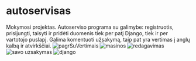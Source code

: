 # autoservisas
Mokymosi projektas. Autoserviso programa su galimybe: registruotis, prisijungti, taisyti ir pridėti duomenis tiek per patį Django, tiek ir per vartotojo puslapį.
Galima komentuoti užsakymą, taip pat yra vertimas į anglų kalbą ir atvirkščiai.
![pagrSuVertimais](https://user-images.githubusercontent.com/51314673/227332857-3acb900c-f604-458e-a07c-b7a35bcf0b9b.jpg)
![masinos](https://user-images.githubusercontent.com/51314673/227332873-3f817c75-00fc-4e2d-8499-40c4b4765ead.jpg)
![redagavimas](https://user-images.githubusercontent.com/51314673/227332883-e1e5d472-1375-4a64-bc12-3626f77d57f2.jpg)
![savo uzsakymas](https://user-images.githubusercontent.com/51314673/227332886-c1793013-caeb-4596-b352-5038e4e07292.jpg)
![django](https://user-images.githubusercontent.com/51314673/227332903-83c85a0b-69d2-49f4-a904-39c8fe7fc03d.jpg)
